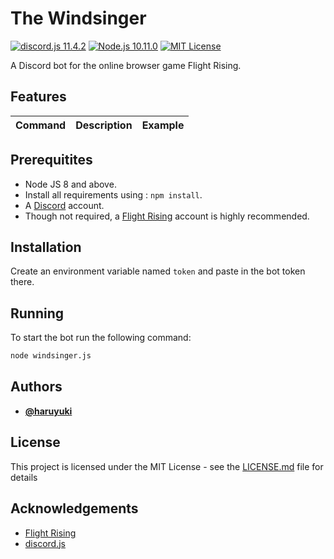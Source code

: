# The Windsinger
[![discord.js 11.4.2](https://img.shields.io/badge/discord.js-11.4.2-blue.svg)](https://discord.js.org/)
[![Node.js 10.11.0](https://img.shields.io/badge/Node.js-10.11.0-green.svg)](https://nodejs.org/en/)
[![MIT License](https://img.shields.io/badge/License-MIT-blue.svg)](README.md)

A Discord bot for the online browser game Flight Rising.

## Features
| Command       | Description                                                               | Example                                                                       |
|-------------  |-------------------------------------------------------------------------  |---------------------------------------------------------------------------    |

## Prerequitites
* Node JS 8 and above.
* Install all requirements using : `npm install`.
* A [Discord](https://discordapp.com) account.
* Though not required, a [Flight Rising](http://flightrising.com) account is highly recommended.

## Installation
Create an environment variable named `token` and paste in the bot token there.

## Running
To start the bot run the following command:
```bash
node windsinger.js
```

## Authors
* [**@haruyuki**](https://github.com/haruyuki)

## License
This project is licensed under the MIT License - see the [LICENSE.md](LICENSE) file for details

## Acknowledgements
* [Flight Rising](http://flightrising.com)
* [discord.js](https://discord.js.org/)
